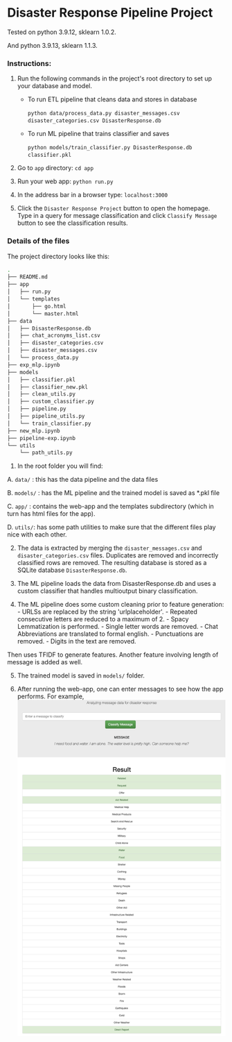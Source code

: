 # Disaster Response Pipeline Project

Tested on python 3.9.12, sklearn 1.0.2.

And python 3.9.13, sklearn 1.1.3.


### Instructions:
1. Run the following commands in the project's root directory to set up your database and model.

    - To run ETL pipeline that cleans data and stores in database

        `python data/process_data.py disaster_messages.csv disaster_categories.csv DisasterResponse.db`
    - To run ML pipeline that trains classifier and saves

        `python models/train_classifier.py DisasterResponse.db classifier.pkl`

2. Go to `app` directory: `cd app`

3. Run your web app: `python run.py`

4. In the address bar in a browser type: `localhost:3000`

5. Click the `Disaster Response Project` button to open the homepage. Type in a query for message classification and click `Classify Message` button to see the classification results.

### Details of the files

The project directory looks like this:


```zsh
.
├── README.md
├── app
│   ├── run.py
│   └── templates
│       ├── go.html
│       └── master.html
├── data
│   ├── DisasterResponse.db
│   ├── chat_acronyms_list.csv
│   ├── disaster_categories.csv
│   ├── disaster_messages.csv
│   └── process_data.py
├── exp_mlp.ipynb
├── models
│   ├── classifier.pkl
│   ├── classifier_new.pkl
│   ├── clean_utils.py
│   ├── custom_classifier.py
│   ├── pipeline.py
│   ├── pipeline_utils.py
│   └── train_classifier.py
├── new_mlp.ipynb
├── pipeline-exp.ipynb
└── utils
    └── path_utils.py
```


1. In the root folder you will find:

  A. `data/` : this has the data pipeline and the data files

  B. `models/` : has the ML pipeline and the trained model is saved as *.pkl file

  C. `app/` : contains the web-app and the templates subdirectory (which in turn has html files for the app).

  D. `utils/`: has some path utilities to make sure that the different files play nice with each other.

2. The data is extracted by merging the `disaster_messages.csv` and `disaster_categories.csv` files. Duplicates are removed and incorrectly classified rows are removed. The resulting database is stored as a SQLite database `DisasterResponse.db`.

3. The ML pipeline loads the data from DisasterResponse.db and uses a custom classifier that handles multioutput binary classification.

4. The ML pipeline does some custom cleaning prior to feature generation:
        - URLSs are replaced by the string 'urlplaceholder'.
        - Repeated consecutive letters are reduced to a maximum of 2.
        - Spacy Lemmatization is performed.
        - Single letter words are removed.
        - Chat Abbreviations are translated to formal english.
        - Punctuations are removed.
        - Digits in the text are removed.

Then uses TFIDF to generate features. Another feature involving length of message is added as well.

5. The trained model is saved in `models/` folder.

6. After running the web-app, one can enter messages to see how the app performs. For example,
![alt text](./app/templates/example.png)
